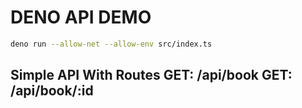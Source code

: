 # DENO API DEMO

```bash
deno run --allow-net --allow-env src/index.ts
```

## Simple API With Routes GET: /api/book GET: /api/book/:id
